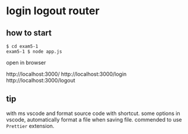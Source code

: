 # login logout router

## how to start

```
$ cd exam5-1
exam5-1 $ node app.js
```

open in browser

http://localhost:3000/
http://localhost:3000/login
http://localhost:3000/logout

## tip

with ms vscode and format source code with shortcut.
some options in vscode, automatically format a file when saving file.
commended to use `Prettier` extension.
